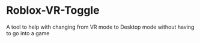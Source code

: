 # Roblox-VR-Toggle
A tool to help with changing from VR mode to Desktop mode without having to go into a game
